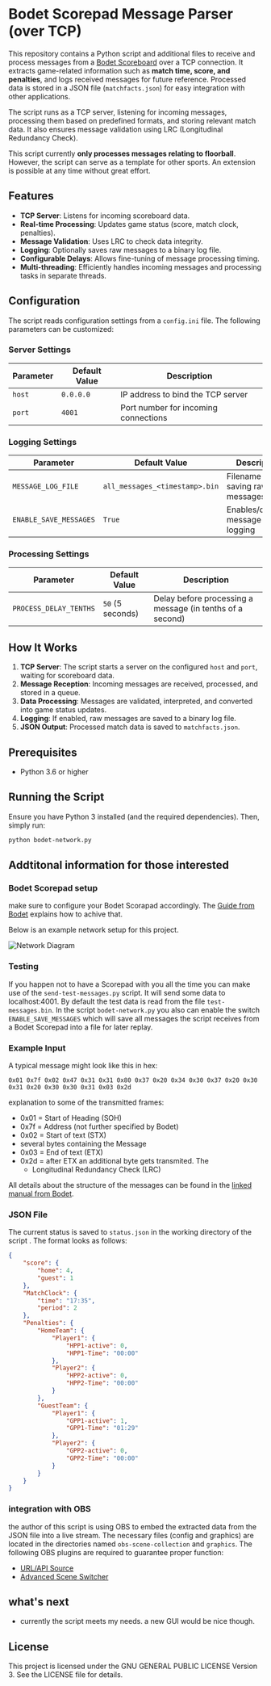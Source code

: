 # Bodet Scorepad Message Parser (over TCP) 

This repository contains a Python script and additional files to receive and process messages from a [Bodet Scoreboard](https://www.bodet-sport.com/products/sports-display-control/control-keyboard.html) over a TCP connection. It extracts game-related information such as **match time, score, and penalties**, and logs received messages for future reference. Processed data is stored in a JSON file (`matchfacts.json`) for easy integration with other applications.

The script runs as a TCP server, listening for incoming messages, processing them based on predefined formats, and storing relevant match data. It also ensures message validation using LRC (Longitudinal Redundancy Check).

This script currently **only processes messages relating to floorball**. However, the script can serve as a template for other sports. An extension is possible at any time without great effort.

## Features

- **TCP Server**: Listens for incoming scoreboard data.
- **Real-time Processing**: Updates game status (score, match clock, penalties).
- **Message Validation**: Uses LRC to check data integrity.
- **Logging**: Optionally saves raw messages to a binary log file.
- **Configurable Delays**: Allows fine-tuning of message processing timing.
- **Multi-threading**: Efficiently handles incoming messages and processing tasks in separate threads.

## Configuration

The script reads configuration settings from a `config.ini` file. The following parameters can be customized:

### **Server Settings**
| Parameter | Default Value | Description |
|-----------|--------------|-------------|
| `host` | `0.0.0.0` | IP address to bind the TCP server |
| `port` | `4001` | Port number for incoming connections |

### **Logging Settings**
| Parameter | Default Value | Description |
|-----------|--------------|-------------|
| `MESSAGE_LOG_FILE` | `all_messages_<timestamp>.bin` | Filename for saving raw messages |
| `ENABLE_SAVE_MESSAGES` | `True` | Enables/disables message logging |

### **Processing Settings**
| Parameter | Default Value | Description |
|-----------|--------------|-------------|
| `PROCESS_DELAY_TENTHS` | `50` (5 seconds) | Delay before processing a message (in tenths of a second) |

## How It Works

1. **TCP Server**: The script starts a server on the configured `host` and `port`, waiting for scoreboard data.
2. **Message Reception**: Incoming messages are received, processed, and stored in a queue.
3. **Data Processing**: Messages are validated, interpreted, and converted into game status updates.
4. **Logging**: If enabled, raw messages are saved to a binary log file.
5. **JSON Output**: Processed match data is saved to `matchfacts.json`.

## Prerequisites

- Python 3.6 or higher


## Running the Script

Ensure you have Python 3 installed (and the required dependencies). Then, simply run:

```sh
python bodet-network.py
```



## Addtitonal information for those interested

### Bodet Scorepad setup

make sure to configure your Bodet Scorapad accordingly. 
The [Guide from Bodet](https://static.bodet-sport.com/images/stories/EN/support/Pdfs/manuals/Scorepad/608264-Network%20output%20and%20protocols-Scorepad.pdf) explains how to achive that.

Below is an example network setup for this project.

![Network Diagram](https://github.com/christoph-ernst/bodet-scorepad-parser/blob/main/graphics/network-example.png)

### Testing
If you happen not to have a Scorepad with you all the time you can make use of the `send-test-messages.py` script. 
It will send some data to localhost:4001. By default the test data is read from the file `test-messages.bin`. 
In the script `bodet-network.py`  you also can enable the switch `ENABLE_SAVE_MESSAGES` which will save all messages the script receives from a Bodet Scorepad into a file for later replay.  


### Example Input

A typical message might look like this in hex:
```
0x01 0x7f 0x02 0x47 0x31 0x31 0x80 0x37 0x20 0x34 0x30 0x37 0x20 0x30 0x31 0x20 0x30 0x30 0x31 0x03 0x2d

```

explanation to some of the transmitted frames: 
- 0x01 = Start of Heading (SOH) 
- 0x7f = Address (not further specified by Bodet) 
- 0x02 = Start of text (STX)
- several bytes containing the Message
- 0x03 = End of text (ETX) 
- 0x2d = after ETX an additional byte gets transmited. The
  - Longitudinal Redundancy Check (LRC)

All details about the structure of the messages can be found in the [linked manual from Bodet](https://static.bodet-sport.com/images/stories/EN/support/Pdfs/manuals/Scorepad/608264-Network%20output%20and%20protocols-Scorepad.pdf). 


### JSON File
The current status is saved to `status.json` in the working directory of the script . 
The format looks as follows: 
```json
{
    "score": {
        "home": 4,
        "guest": 1
    },
    "MatchClock": {
        "time": "17:35",
        "period": 2
    },
    "Penalties": {
        "HomeTeam": {
            "Player1": {
                "HPP1-active": 0,
                "HPP1-Time": "00:00"
            },
            "Player2": {
                "HPP2-active": 0,
                "HPP2-Time": "00:00"
            }
        },
        "GuestTeam": {
            "Player1": {
                "GPP1-active": 1,
                "GPP1-Time": "01:29"
            },
            "Player2": {
                "GPP2-active": 0,
                "GPP2-Time": "00:00"
            }
        }
    }
}

```
### integration with OBS

the author of this script is using OBS to embed the extracted data from the JSON file into a live stream. 
The necessary files (config and graphics) are located in the directories named `obs-scene-collection` and `graphics`. 
The following OBS plugins are required to guarantee proper function: 
- [URL/API Source](https://github.com/locaal-ai/obs-urlsource)
- [Advanced Scene Switcher](https://github.com/WarmUpTill/SceneSwitcher)

## what's next
- currently the script meets my needs. a new GUI would be nice though.
  
## License
This project is licensed under the GNU GENERAL PUBLIC LICENSE Version 3. See the LICENSE file for details.

